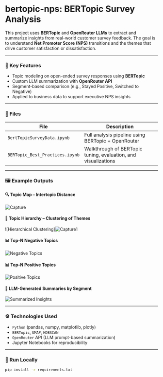 # bertopic-nps: BERTopic Survey Analysis

This project uses **BERTopic** and **OpenRouter LLMs** to extract and summarize insights from real-world customer survey feedback. The goal is to understand **Net Promoter Score (NPS)** transitions and the themes that drive customer satisfaction or dissatisfaction.

---

### 🧠 Key Features

- Topic modeling on open-ended survey responses using **BERTopic**
- Custom LLM summarization with **OpenRouter API**
- Segment-based comparison (e.g., Stayed Positive, Switched to Negative)
- Applied to business data to support executive NPS insights

---

### 📁 Files

| File | Description |
|------|-------------|
| `BertTopicSurveyData.ipynb` | Full analysis pipeline using BERTopic + OpenRouter |
| `BERTopic_Best_Practices.ipynb` | Walkthrough of BERTopic tuning, evaluation, and visualizations |

---

### 🖼️ Example Outputs

#### 🔍 Topic Map – Intertopic Distance
![Capture](https://github.com/user-attachments/assets/2e691670-ad20-49ad-b686-b807f37279f7)

#### 🌲 Topic Hierarchy – Clustering of Themes
![Hierarchical Clustering]![Capture1](https://github.com/user-attachments/assets/e2ca1fde-fcf6-437a-94b6-6248619f9196)

#### 📊 Top-N Negative Topics
![Negative Topics](images/Capture2.PNG)

#### 📊 Top-N Positive Topics
![Positive Topics](images/Capture3.PNG)

#### 🧾 LLM-Generated Summaries by Segment
![Summarized Insights](images/Capture4.PNG)

---

### ⚙️ Technologies Used

- `Python` (pandas, numpy, matplotlib, plotly)
- `BERTopic`, `UMAP`, `HDBSCAN`
- `OpenRouter` API (LLM prompt-based summarization)
- Jupyter Notebooks for reproducibility

---

### 🚀 Run Locally

```bash
pip install -r requirements.txt
